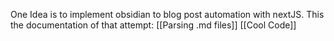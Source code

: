 One Idea is to implement obsidian to blog post automation with nextJS.
This the documentation of that attempt:
[[Parsing .md files]]
[[Cool Code]]